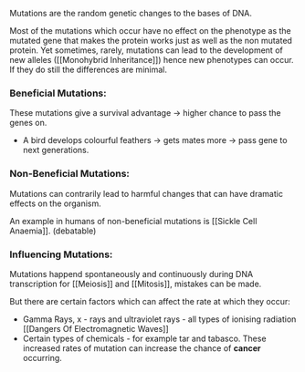 Mutations are the random genetic changes to the bases of DNA.

Most of the mutations which occur have no effect on the phenotype as the mutated gene that makes the protein works just as well as the non mutated protein.
Yet sometimes, rarely, mutations can lead to the development of new alleles ([[Monohybrid Inheritance]]) hence new phenotypes can occur. If they do still the differences are minimal.

### Beneficial Mutations:
These mutations give a survival advantage -> higher chance to pass the genes on.
- A bird develops colourful feathers -> gets mates more -> pass gene to next generations.

### Non-Beneficial Mutations:
Mutations can contrarily lead to harmful changes that can have dramatic effects on the organism.

An example in humans of non-beneficial mutations is [[Sickle Cell Anaemia]]. (debatable)

### Influencing Mutations:
Mutations happend spontaneously and continuously during DNA transcription for [[Meiosis]] and [[Mitosis]], mistakes can be made.

But there are certain factors which can affect the rate at which they occur:
- Gamma Rays, x - rays and ultraviolet rays - all types of ionising radiation [[Dangers Of Electromagnetic Waves]]
- Certain types of chemicals - for example tar and tabasco.
These increased rates of mutation can increase the chance of **cancer** occurring.